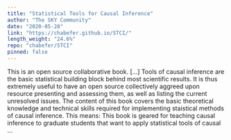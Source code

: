 ```yaml
---
title: "Statistical Tools for Causal Inference"
author: "The SKY Community"
date: "2020-05-28"
link: "https://chabefer.github.io/STCI/"
length_weight: "24.6%"
repo: "chabefer/STCI"
pinned: false
---
```


This is an open source collaborative book. [...] Tools of causal inference are the basic statistical building block behind most scientific results. It is thus extremely useful to have an open source collectively aggreed upon resource presenting and assessing them, as well as listing the current unresolved issues. The content of this book covers the basic theoretical knowledge and technical skills required for implementing staistical methods of causal inference. This means: This book is geared for teaching causal inference to graduate students that want to apply statistical tools of causal ...
